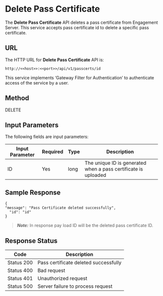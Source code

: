 
# Delete Pass Certificate

The **Delete Pass Certificate** API deletes a pass certificate from Engagement Server. This service accepts pass certificate id to delete a specific pass certificate.

## URL

The HTTP URL for **Delete Pass Certificate** API is:

```
http://<<host>>:<<port>>/api/v1/passcerts/id
```

This service implements ‘Gateway Filter for Authentication’ to authenticate access of the service by a user.

## Method

DELETE

## Input Parameters

The following fields are input parameters:

| Input Parameter | Required | Type | Description                                                    |
| --------------- | -------- | ---- | -------------------------------------------------------------- |
| ID              | Yes      | long | The unique ID is generated when a pass certificate is uploaded |

## Sample Response

```
{  
"message": "Pass Certificate deleted successfully",
  "id": "id"
}
```

> **_Note:_** In response pay load ID will be the deleted pass certificate ID.

## Response Status

| Code       | Description                           |
| ---------- | ------------------------------------- |
| Status 200 | Pass certificate deleted successfully |
| Status 400 | Bad request                           |
| Status 401 | Unauthorized request                  |
| Status 500 | Server failure to process request     |
